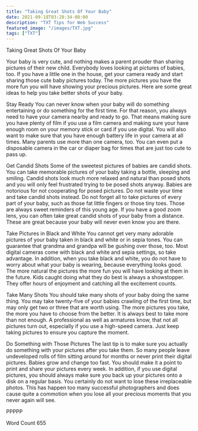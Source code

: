 ```yaml
---
title: "Taking Great Shots Of Your Baby"
date: 2021-09-18T03:28:34-08:00
description: "TXT Tips for Web Success"
featured_image: "/images/TXT.jpg"
tags: ["TXT"]
---
```


Taking Great Shots Of Your Baby

Your baby is very cute, and nothing makes a parent prouder than sharing pictures of their new child.  Everybody loves looking at pictures of babies, too. If you have a little one in the house, get your camera ready and start sharing those cute baby pictures today. The more pictures you have the more fun you will have showing your precious pictures. Here are some great ideas to help you take better shots of your baby.

Stay Ready
You can never know when your baby will do something entertaining or do something for the first time. For that reason, you always need to have your camera nearby and ready to go. That means making sure you have plenty of film if you use a film camera and making sure your have enough room on your memory stick or card if you use digital. You will also want to make sure that you have enough battery life in your camera at all times. Many parents use more than one camera, too. You can even put a disposable camera in the car or diaper bag for times that are just too cute to pass up.

Get Candid Shots
Some of the sweetest pictures of babies are candid shots. You can take memorable pictures of your baby taking a bottle, sleeping and smiling. Candid shots look much more relaxed and natural than posed shots and you will only feel frustrated trying to be posed shots anyway. Babies are notorious for not cooperating for posed pictures. Do not waste your time and take candid shots instead. Do not forget all to take pictures of every part of your baby, such as those fat little fingers or those tiny toes. Those are always sweet reminders of this young age. If you have a good zoom lens, you can often take great candid shots of your baby from a distance. These are great because your baby will never even know you are there. 

Take Pictures in Black and White
You cannot get very many adorable pictures of your baby taken in black and white or in sepia tones. You can guarantee that grandma and grandpa will be gushing over those, too. Most digital cameras come with black and white and sepia settings, so take advantage. In addition, when you take black and white, you do not have to worry about what your baby is wearing, because everything looks good. The more natural the pictures the more fun you will have looking at them in the future. Kids caught doing what they do best is always a showstopper. They offer hours of enjoyment and catching all the excitement counts. 

Take Many Shots
You should take many shots of your baby doing the same thing. You may take twenty-five of your babies crawling of the first time, but may only get two or three that are worth using. The more pictures you take, the more you have to choose from the better. It is always best to take more than not enough. A professional as well as armatures know, that not all pictures turn out, especially if you use a high-speed camera. Just keep taking pictures to ensure you capture the moment. 

Do Something with Those Pictures
The last tip is to make sure you actually do something with your pictures after you take them. So many people leave undeveloped rolls of film sitting around for months or never print their digital pictures. Babies grow and change too fast. You should make it a point to print and share your pictures every week. In addition, if you use digital pictures, you should always make sure you back up your pictures onto a disk on a regular basis. You certainly do not want to lose these irreplaceable photos. This has happen too many successful photographers and does cause quite a commotion when you lose all your precious moments that you never again will see. 

PPPPP

Word Count 655

